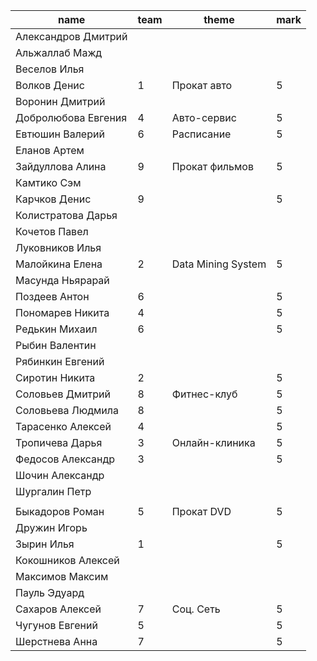 
| name                | team | theme | mark |
| ------------------- | ---- | ----- | ---- |
| Александров Дмитрий |     |     |     |
| Альжаллаб Мажд |     |     |     |
| Веселов Илья |     |     |     |
| Волков Денис | 1   |  Прокат авто   | 5   |
| Воронин Дмитрий |     |     |     |
| Добролюбова Евгения | 4   | Авто-сервис    | 5   |
| Евтюшин Валерий | 6   | Расписание    | 5   |
| Еланов Артем |     |     |     |
| Зайдуллова Алина | 9   | Прокат фильмов    | 5   |
| Камтико Сэм |     |     |     |
| Карчков Денис | 9   |     | 5   |
| Колистратова Дарья |     |     |     |
| Кочетов Павел |     |     |     |
| Луковников Илья |     |     |     |
| Малойкина Елена | 2   | Data Mining System    | 5   |
| Масунда Ньярарай |     |     |     |
| Поздеев Антон | 6    |     | 5   |
| Пономарев Никита | 4   |     | 5   |
| Редькин Михаил | 6   |     | 5   |
| Рыбин Валентин |     |     |     |
| Рябинкин Евгений |     |     |     |
| Сиротин Никита | 2   |     | 5   |
| Соловьев Дмитрий | 8   | Фитнес-клуб    | 5   |
| Соловьева Людмила | 8   |     | 5   |
| Тарасенко Алексей | 4   |     | 5   |
| Тропичева Дарья | 3   | Онлайн-клиника    | 5   |
| Федосов Александр | 3   |     | 5   |
| Шочин Александр |     |     |     |
| Шургалин Петр |     |     |     |
|               |     |     |     |
| Быкадоров Роман | 5   | Прокат DVD    | 5   |
| Дружин Игорь |     |     |     |
| Зырин Илья | 1   |     | 5   |
| Кокошников Алексей |     |     |     |
| Максимов Максим |     |     |     |
| Пауль Эдуард |     |     |     |
| Сахаров Алексей | 7   | Соц. Сеть    | 5   |
| Чугунов Евгений | 5   |     | 5   |
| Шерстнева Анна | 7   |     | 5   |
